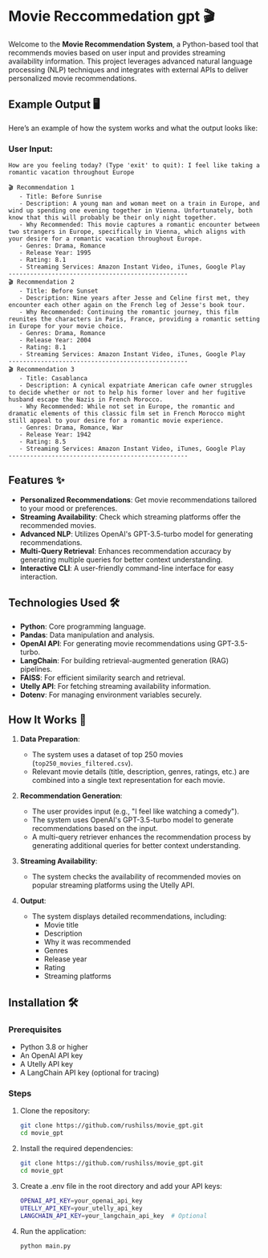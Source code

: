 # Movie Reccommedation gpt 🎬

Welcome to the **Movie Recommendation System**, a Python-based tool that recommends movies based on user input and provides streaming availability information. This project leverages advanced natural language processing (NLP) techniques and integrates with external APIs to deliver personalized movie recommendations.

## Example Output 🖥️

Here’s an example of how the system works and what the output looks like:

### User Input:
```plaintext
How are you feeling today? (Type 'exit' to quit): I feel like taking a romantic vacation throughout Europe

🎬 Recommendation 1
   - Title: Before Sunrise
   - Description: A young man and woman meet on a train in Europe, and wind up spending one evening together in Vienna. Unfortunately, both know that this will probably be their only night together.
   - Why Recommended: This movie captures a romantic encounter between two strangers in Europe, specifically in Vienna, which aligns with your desire for a romantic vacation throughout Europe.
   - Genres: Drama, Romance
   - Release Year: 1995
   - Rating: 8.1
   - Streaming Services: Amazon Instant Video, iTunes, Google Play
--------------------------------------------------
🎬 Recommendation 2
   - Title: Before Sunset
   - Description: Nine years after Jesse and Celine first met, they encounter each other again on the French leg of Jesse's book tour.
   - Why Recommended: Continuing the romantic journey, this film reunites the characters in Paris, France, providing a romantic setting in Europe for your movie choice.
   - Genres: Drama, Romance
   - Release Year: 2004
   - Rating: 8.1
   - Streaming Services: Amazon Instant Video, iTunes, Google Play
--------------------------------------------------
🎬 Recommendation 3
   - Title: Casablanca
   - Description: A cynical expatriate American cafe owner struggles to decide whether or not to help his former lover and her fugitive husband escape the Nazis in French Morocco.
   - Why Recommended: While not set in Europe, the romantic and dramatic elements of this classic film set in French Morocco might still appeal to your desire for a romantic movie experience.
   - Genres: Drama, Romance, War
   - Release Year: 1942
   - Rating: 8.5
   - Streaming Services: Amazon Instant Video, iTunes, Google Play
--------------------------------------------------
```

## Features ✨

- **Personalized Recommendations**: Get movie recommendations tailored to your mood or preferences.
- **Streaming Availability**: Check which streaming platforms offer the recommended movies.
- **Advanced NLP**: Utilizes OpenAI's GPT-3.5-turbo model for generating recommendations.
- **Multi-Query Retrieval**: Enhances recommendation accuracy by generating multiple queries for better context understanding.
- **Interactive CLI**: A user-friendly command-line interface for easy interaction.

## Technologies Used 🛠️

- **Python**: Core programming language.
- **Pandas**: Data manipulation and analysis.
- **OpenAI API**: For generating movie recommendations using GPT-3.5-turbo.
- **LangChain**: For building retrieval-augmented generation (RAG) pipelines.
- **FAISS**: For efficient similarity search and retrieval.
- **Utelly API**: For fetching streaming availability information.
- **Dotenv**: For managing environment variables securely.

## How It Works 🧠

1. **Data Preparation**:
   - The system uses a dataset of top 250 movies (`top250_movies_filtered.csv`).
   - Relevant movie details (title, description, genres, ratings, etc.) are combined into a single text representation for each movie.

2. **Recommendation Generation**:
   - The user provides input (e.g., "I feel like watching a comedy").
   - The system uses OpenAI's GPT-3.5-turbo model to generate recommendations based on the input.
   - A multi-query retriever enhances the recommendation process by generating additional queries for better context understanding.

3. **Streaming Availability**:
   - The system checks the availability of recommended movies on popular streaming platforms using the Utelly API.

4. **Output**:
   - The system displays detailed recommendations, including:
     - Movie title
     - Description
     - Why it was recommended
     - Genres
     - Release year
     - Rating
     - Streaming platforms

## Installation 🛠️

### Prerequisites
- Python 3.8 or higher
- An OpenAI API key
- A Utelly API key
- A LangChain API key (optional for tracing)

### Steps
1. Clone the repository:
   ```bash
   git clone https://github.com/rushilss/movie_gpt.git
   cd movie_gpt
   ```

2. Install the required dependencies:
   ```bash
   git clone https://github.com/rushilss/movie_gpt.git
   cd movie_gpt
   ```

3. Create a .env file in the root directory and add your API keys:
   ```bash
   OPENAI_API_KEY=your_openai_api_key
   UTELLY_API_KEY=your_utelly_api_key
   LANGCHAIN_API_KEY=your_langchain_api_key  # Optional
   ```
   
4. Run the application:
    ```bash
   python main.py
   ```
